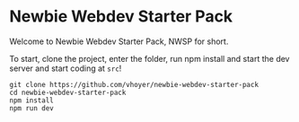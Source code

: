 Newbie Webdev Starter Pack
==========================

Welcome to Newbie Webdev Starter Pack, NWSP for short.

To start, clone the project, enter the folder, run npm install and start the dev server and start coding at `src`!

```
git clone https://github.com/vhoyer/newbie-webdev-starter-pack
cd newbie-webdev-starter-pack
npm install
npm run dev
```
